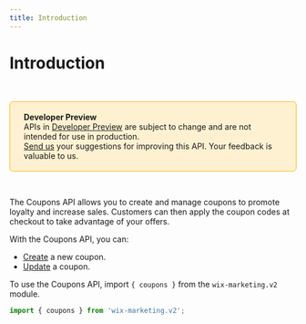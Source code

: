 ```yaml
---
title: Introduction
---
```


# Introduction
&nbsp;

<div style="background-color: #FEF1D1; padding: 18px 24px; border-radius: 6px; border: 1px solid #FDB10C; box-sizing: border-box; display: inline-block">
    <b>Developer Preview</b>
    <br/>
    <span>APIs in <a href="https://www.wix.com/velo/reference/api-overview/developer-preview">Developer Preview</a> are subject to change and are not intended for use in production.<br/><a href="mailto:velo-preview-feedback@wix.com">Send us</a> your suggestions for improving this API. Your feedback is valuable to us.</span>
</div>  

&nbsp;
<!--
> **Note:**
> This module is [universal](/api-overview/api-versions#universal-modules). Functions in this module can run on both the backend and frontend, unless specified otherwise.
--> 

The Coupons API allows you to create and manage coupons to promote loyalty and increase sales. Customers can then apply the coupon codes at checkout to take advantage of your offers.  

With the Coupons API, you can:
- [Create](#create) a new coupon.
- [Update](#update) a coupon.  

To use the Coupons API, import `{ coupons }` from the `wix-marketing.v2` module. 

```javascript
import { coupons } from 'wix-marketing.v2';
```
